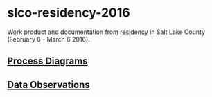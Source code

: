 # slco-residency-2016

Work product and documentation from
  [residency](http://www.codeforamerica.org/governments/saltlakecounty/)
  in Salt Lake County (February 6 - March 6 2016).

## [Process Diagrams](/data-exploration.md)

## [Data Observations](/data-observations.md)
